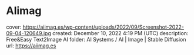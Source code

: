 # AIimag

cover: https://aiimag.es/wp-content/uploads/2022/09/Screenshot-2022-09-04-120649.jpg
created: December 10, 2022 4:19 PM (UTC)
description: Free&Easy Text2Image AI
folder: AI Systems / AI | Image | Stable Diffusion
url: https://aiimag.es